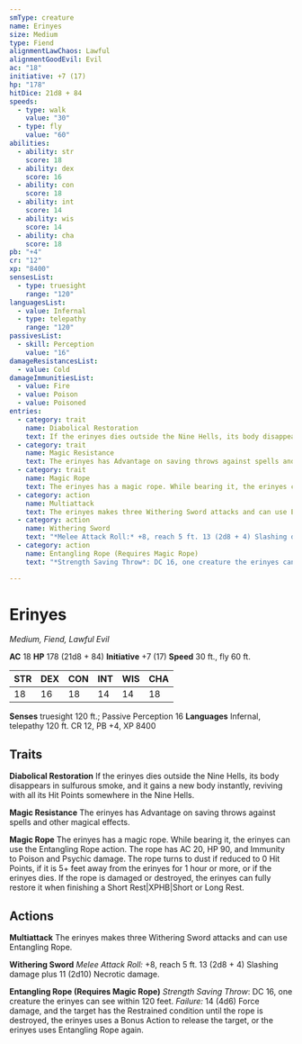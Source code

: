 ```yaml
---
smType: creature
name: Erinyes
size: Medium
type: Fiend
alignmentLawChaos: Lawful
alignmentGoodEvil: Evil
ac: "18"
initiative: +7 (17)
hp: "178"
hitDice: 21d8 + 84
speeds:
  - type: walk
    value: "30"
  - type: fly
    value: "60"
abilities:
  - ability: str
    score: 18
  - ability: dex
    score: 16
  - ability: con
    score: 18
  - ability: int
    score: 14
  - ability: wis
    score: 14
  - ability: cha
    score: 18
pb: "+4"
cr: "12"
xp: "8400"
sensesList:
  - type: truesight
    range: "120"
languagesList:
  - value: Infernal
  - type: telepathy
    range: "120"
passivesList:
  - skill: Perception
    value: "16"
damageResistancesList:
  - value: Cold
damageImmunitiesList:
  - value: Fire
  - value: Poison
  - value: Poisoned
entries:
  - category: trait
    name: Diabolical Restoration
    text: If the erinyes dies outside the Nine Hells, its body disappears in sulfurous smoke, and it gains a new body instantly, reviving with all its Hit Points somewhere in the Nine Hells.
  - category: trait
    name: Magic Resistance
    text: The erinyes has Advantage on saving throws against spells and other magical effects.
  - category: trait
    name: Magic Rope
    text: The erinyes has a magic rope. While bearing it, the erinyes can use the Entangling Rope action. The rope has AC 20, HP 90, and Immunity to Poison and Psychic damage. The rope turns to dust if reduced to 0 Hit Points, if it is 5+ feet away from the erinyes for 1 hour or more, or if the erinyes dies. If the rope is damaged or destroyed, the erinyes can fully restore it when finishing a Short Rest|XPHB|Short or Long Rest.
  - category: action
    name: Multiattack
    text: The erinyes makes three Withering Sword attacks and can use Entangling Rope.
  - category: action
    name: Withering Sword
    text: "*Melee Attack Roll:* +8, reach 5 ft. 13 (2d8 + 4) Slashing damage plus 11 (2d10) Necrotic damage."
  - category: action
    name: Entangling Rope (Requires Magic Rope)
    text: "*Strength Saving Throw*: DC 16, one creature the erinyes can see within 120 feet. *Failure:*  14 (4d6) Force damage, and the target has the Restrained condition until the rope is destroyed, the erinyes uses a Bonus Action to release the target, or the erinyes uses Entangling Rope again."

---
```


# Erinyes
*Medium, Fiend, Lawful Evil*

**AC** 18
**HP** 178 (21d8 + 84)
**Initiative** +7 (17)
**Speed** 30 ft., fly 60 ft.

| STR | DEX | CON | INT | WIS | CHA |
| --- | --- | --- | --- | --- | --- |
| 18 | 16 | 18 | 14 | 14 | 18 |

**Senses** truesight 120 ft.; Passive Perception 16
**Languages** Infernal, telepathy 120 ft.
CR 12, PB +4, XP 8400

## Traits

**Diabolical Restoration**
If the erinyes dies outside the Nine Hells, its body disappears in sulfurous smoke, and it gains a new body instantly, reviving with all its Hit Points somewhere in the Nine Hells.

**Magic Resistance**
The erinyes has Advantage on saving throws against spells and other magical effects.

**Magic Rope**
The erinyes has a magic rope. While bearing it, the erinyes can use the Entangling Rope action. The rope has AC 20, HP 90, and Immunity to Poison and Psychic damage. The rope turns to dust if reduced to 0 Hit Points, if it is 5+ feet away from the erinyes for 1 hour or more, or if the erinyes dies. If the rope is damaged or destroyed, the erinyes can fully restore it when finishing a Short Rest|XPHB|Short or Long Rest.

## Actions

**Multiattack**
The erinyes makes three Withering Sword attacks and can use Entangling Rope.

**Withering Sword**
*Melee Attack Roll:* +8, reach 5 ft. 13 (2d8 + 4) Slashing damage plus 11 (2d10) Necrotic damage.

**Entangling Rope (Requires Magic Rope)**
*Strength Saving Throw*: DC 16, one creature the erinyes can see within 120 feet. *Failure:*  14 (4d6) Force damage, and the target has the Restrained condition until the rope is destroyed, the erinyes uses a Bonus Action to release the target, or the erinyes uses Entangling Rope again.
